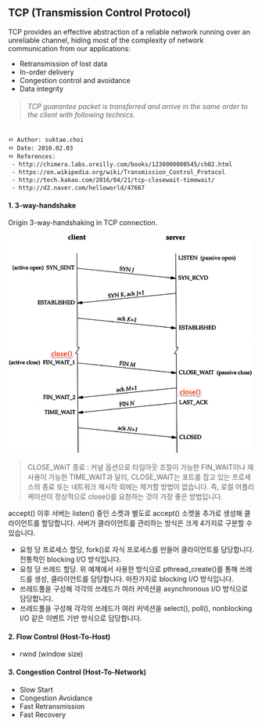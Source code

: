 ## TCP (Transmission Control Protocol)
TCP provides an effective abstraction of a reliable network running over an unreliable channel, hiding most of the complexity of network communication from our applications:
 - Retransmission of lost data
 - In-order delivery
 - Congestion control and avoidance
 - Data integrity

>###### TCP guarantee packet is transferred and arrive in the same order to the client with following technics.

```
ㅁ Author: suktae.choi
ㅁ Date: 2016.02.03
ㅁ References:
 - http://chimera.labs.oreilly.com/books/1230000000545/ch02.html
 - https://en.wikipedia.org/wiki/Transmission_Control_Protocol
 - http://tech.kakao.com/2016/04/21/tcp-closewait-timewait/
 - http://d2.naver.com/helloworld/47667
```

#### 1. 3-way-handshake
Origin 3-way-handshaking in TCP connection.

<img src="https://github.com/agongi/study/blob/master/tcp/images/18338404268_f693b065d4_o.png">

> CLOSE_WAIT 종료 : 커널 옵션으로 타임아웃 조절이 가능한 FIN_WAIT이나 재사용이 가능한 TIME_WAIT과 달리, CLOSE_WAIT는 포트를 잡고 있는 프로세스의 종료 또는 네트워크 재시작 외에는 제거할 방법이 없습니다. 즉, 로컬 어플리케이션이 정상적으로 close()를 요청하는 것이 가장 좋은 방법입니다.

accept() 이후 서버는 listen() 중인 소켓과 별도로 accept() 소켓을 추가로 생성해 클라이언트를 할당합니다. 서버가 클라이언트를 관리하는 방식은 크게 4가지로 구분할 수 있습니다.

 - 요청 당 프로세스 할당, fork()로 자식 프로세스를 만들어 클라이언트를 담당합니다. 전통적인 blocking I/O 방식입니다.
 - 요청 당 쓰레드 할당. 위 예제에서 사용한 방식으로 pthread_create()를 통해 쓰레드를 생성, 클라이언트를 담당합니다. 마찬가지로 blocking I/O 방식입니다.
 - 쓰레드풀을 구성해 각각의 쓰레드가 여러 커넥션을 asynchronous I/O 방식으로 담당합니다.
 - 쓰레드풀을 구성해 각각의 쓰레드가 여러 커넥션을 select(), poll(), nonblocking I/O 같은 이벤트 기반 방식으로 담당합니다.

#### 2. Flow Control (Host-To-Host)
 - rwnd (window size)

#### 3. Congestion Control (Host-To-Network)
 - Slow Start
 - Congestion Avoidance
 - Fast Retransmission
 - Fast Recovery
